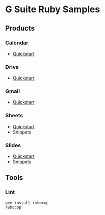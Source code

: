 # G Suite Ruby Samples

## Products

### Calendar

- [Quickstart](https://developers.google.com/google-apps/calendar/quickstart/ruby)

### Drive

- [Quickstart](https://developers.google.com/drive/v3/web/quickstart/ruby)

### Gmail

- [Quickstart](https://developers.google.com/gmail/api/quickstart/ruby)

### Sheets

- [Quickstart](https://developers.google.com/sheets/api/quickstart/ruby)
- Snippets

### Slides

- [Quickstart](https://developers.google.com/slides/quickstart/ruby)
- Snippets

## Tools

### Lint

```
gem install rubocop
rubocop
```
